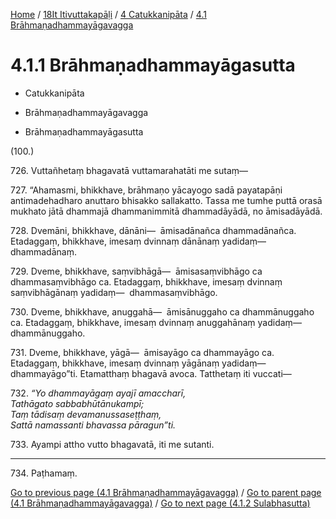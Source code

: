 
[Home](/) / [18It Itivuttakapāḷi](../...md) / [4 Catukkanipāta](...md) / [4.1 Brāhmaṇadhammayāgavagga](../18It/4/4.1.md)

# 4.1.1 Brāhmaṇadhammayāgasutta

* Catukkanipāta

* Brāhmaṇadhammayāgavagga

* Brāhmaṇadhammayāgasutta

(100.)

726\. Vuttañhetaṃ bhagavatā vuttamarahatāti me sutaṃ—

727\. “Ahamasmi, bhikkhave, brāhmaṇo yācayogo sadā payatapāṇi antimadehadharo anuttaro bhisakko sallakatto. Tassa me tumhe puttā orasā mukhato jātā dhammajā dhammanimmitā dhammadāyādā, no āmisadāyādā.

728\. Dvemāni, bhikkhave, dānāni—  āmisadānañca dhammadānañca. Etadaggaṃ, bhikkhave, imesaṃ dvinnaṃ dānānaṃ yadidaṃ—  dhammadānaṃ.

729\. Dveme, bhikkhave, saṃvibhāgā—  āmisasaṃvibhāgo ca dhammasaṃvibhāgo ca. Etadaggaṃ, bhikkhave, imesaṃ dvinnaṃ saṃvibhāgānaṃ yadidaṃ—  dhammasaṃvibhāgo.

730\. Dveme, bhikkhave, anuggahā—  āmisānuggaho ca dhammānuggaho ca. Etadaggaṃ, bhikkhave, imesaṃ dvinnaṃ anuggahānaṃ yadidaṃ—  dhammānuggaho.

731\. Dveme, bhikkhave, yāgā—  āmisayāgo ca dhammayāgo ca. Etadaggaṃ, bhikkhave, imesaṃ dvinnaṃ yāgānaṃ yadidaṃ—  dhammayāgo”ti. Etamatthaṃ bhagavā avoca. Tatthetaṃ iti vuccati—

732\. _“Yo dhammayāgaṃ ayajī amaccharī,_  
_Tathāgato sabbabhūtānukampī;_  
_Taṃ tādisaṃ devamanussaseṭṭhaṃ,_  
_Sattā namassanti bhavassa pāragun”ti._  


733\. Ayampi attho vutto bhagavatā, iti me sutanti.

---

734\. Paṭhamaṃ.



[Go to previous page (4.1 Brāhmaṇadhammayāgavagga)](../18It/4/4.1.md) / [Go to parent page (4.1 Brāhmaṇadhammayāgavagga)](../18It/4/4.1.md) / [Go to next page (4.1.2 Sulabhasutta)](4.1.2.md)


